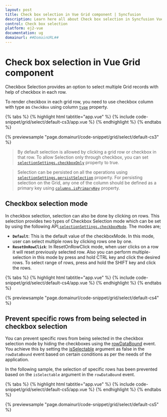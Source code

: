 ```yaml
---
layout: post
title: Check box selection in Vue Grid component | Syncfusion
description: Learn here all about Check box selection in Syncfusion Vue Grid component of Syncfusion Essential JS 2 and more.
control: Check box selection 
platform: ej2-vue
documentation: ug
domainurl: ##DomainURL##
---
```


# Check box selection in Vue Grid component

Checkbox Selection provides an option to select multiple Grid records with help of checkbox in each row.

To render checkbox in each grid row, you need to use checkbox column with type as `CheckBox` using column [`type`](https://ej2.syncfusion.com/vue/documentation/api/grid/column/#type) property.

{% tabs %}
{% highlight html tabtitle="app.vue" %}
{% include code-snippet/grid/select/default-cs3/app.vue %}
{% endhighlight %}
{% endtabs %}
        
{% previewsample "page.domainurl/code-snippet/grid/select/default-cs3" %}

> By default selection is allowed by clicking a grid row or checkbox in that row. To allow Selection only through checkbox, you can set [`selectionSettings.checkboxOnly`](https://ej2.syncfusion.com/vue/documentation/api/grid/selectionSettings/#checkboxonly) property to true.

> Selection can be persisted on all the operations using [`selectionSettings.persistSelection`](https://ej2.syncfusion.com/vue/documentation/api/grid/selectionSettings/#persistselection) property. For persisting selection on the Grid, any one of the column should be defined as a primary key using [`columns.isPrimaryKey`](https://ej2.syncfusion.com/vue/documentation/api/grid/column/#isprimarykey) property.

## Checkbox selection mode

In checkbox selection, selection can also be done by clicking on rows. This selection provides two types of Checkbox Selection mode which can be set by using the following API,[`selectionSettings.checkboxMode`](https://ej2.syncfusion.com/vue/documentation/api/grid/selectionSettings/#checkboxmode). The modes are;

* **`Default`**: This is the default value of the checkboxMode. In this mode, user can select multiple rows by clicking rows one by one.
* **`ResetOnRowClick`**: In ResetOnRowClick mode, when user clicks on a row it will reset previously selected row. Also you can perform multiple-selection in this mode by press and hold CTRL key and click the desired rows. To select range of rows, press and hold the SHIFT key and click the rows.

{% tabs %}
{% highlight html tabtitle="app.vue" %}
{% include code-snippet/grid/select/default-cs4/app.vue %}
{% endhighlight %}
{% endtabs %}
        
{% previewsample "page.domainurl/code-snippet/grid/select/default-cs4" %}

## Prevent specific rows from being selected in checkbox selection

You can prevent specific rows from being selected in the checkbox selection mode by hiding the checkboxes using the [rowDataBound](https://ej2.syncfusion.com/vue/documentation/api/grid/#rowdatabound) event. You achieve this by setting the [isSelectable](https://ej2.syncfusion.com/vue/documentation/api/grid/rowDataBoundEventArgs/#isselectable) argument as false in the `rowDataBound` event based on certain conditions as per the needs of the application.

In the following sample, the selection of specific rows has been prevented based on the `isSelectable` argument in the `rowDataBound` event.

{% tabs %}
{% highlight html tabtitle="app.vue" %}
{% include code-snippet/grid/select/default-cs5/app.vue %}
{% endhighlight %}
{% endtabs %}
        
{% previewsample "page.domainurl/code-snippet/grid/select/default-cs5" %}